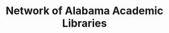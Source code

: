 ---
layout: repo
title: "Network of Alabama Academic Libraries"
id: 10873
permalink: repos/10873/
---